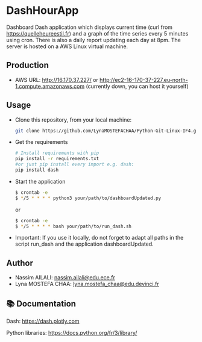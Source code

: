 # DashHourApp

Dashboard Dash application which displays current time (curl from https://quelleheureestil.fr) and a graph of the time series every 5 minutes using cron. There is also a daily report updating each day at 8pm. The server is hosted on a AWS Linux virtual machine.

## Production

- AWS URL: http://16.170.37.227/ or http://ec2-16-170-37-227.eu-north-1.compute.amazonaws.com (currently down, you can host it yourself)

## Usage


* Clone this repository, from your local machine:
  ```bash
  git clone https://github.com/LynaMOSTEFACHAA/Python-Git-Linux-IF4.git
  ```
* Get the requirements
  ```bash
  # Install requirements with pip
  pip install -r requirements.txt
  #or just pip install every import e.g. dash:
  pip install dash
  ```

* Start the application
  ```bash
  $ crontab -e
  $ */5 * * * * python3 your/path/to/dashboardUpdated.py
  ```
  or
    ```bash
  $ crontab -e
  $ */5 * * * * bash your/path/to/run_dash.sh
  ```

* Important: If you use it locally, do not forget to adapt all paths in the script run_dash and the application dashboardUpdated.

## Author

- Nassim AILALI: nassim.ailali@edu.ece.fr
- Lyna MOSTEFA CHAA: lyna.mostefa_chaa@edu.devinci.fr

## 📚​ Documentation

Dash: https://dash.plotly.com

Python libraries: https://docs.python.org/fr/3/library/
